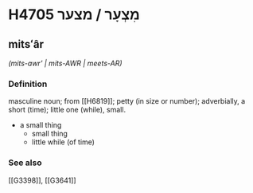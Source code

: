 # H4705 מִצְעָר / מצער

## mitsʻâr

_(mits-awr' | mits-AWR | meets-AR)_

### Definition

masculine noun; from [[H6819]]; petty (in size or number); adverbially, a short (time); little one (while), small.

- a small thing
    - small thing
    - little while (of time)
### See also

[[G3398]], [[G3641]]


